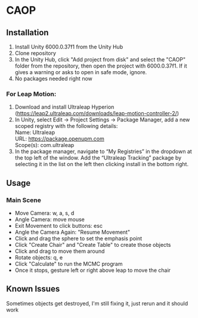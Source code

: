 # CAOP

## Installation

1. Install Unity 6000.0.37f1 from the Unity Hub  
2. Clone repository  
3. In the Unity Hub, click "Add project from disk" and select the "CAOP" folder from the repository, then open the project with 6000.0.37f1. If it gives a warning or asks to open in safe mode, ignore.  
4. No packages needed right now

### For Leap Motion:
1. Download and install Ultraleap Hyperion (https://leap2.ultraleap.com/downloads/leap-motion-controller-2/)  
2. In Unity, select Edit -> Project Settings -> Package Manager, add a new scoped registry with the following details:  
    Name: Ultraleap  
    URL: https://package.openupm.com  
    Scope(s): com.ultraleap
3. In the package manager, navigate to “My Registries” in the dropdown at the top left of the window. Add the “Ultraleap Tracking” package by selecting it in the list on the left then clicking install in the bottom right.

## Usage

### Main Scene
* Move Camera: w, a, s, d
* Angle Camera: move mouse
* Exit Movement to click buttons: esc
* Angle the Camera Again: "Resume Movement"
* Click and drag the sphere to set the emphasis point
* Click "Create Chair" and "Create Table" to create those objects
* Click and drag to move them around
* Rotate objects: q, e
* Click "Calculate" to run the MCMC program
* Once it stops, gesture left or right above leap to move the chair

## Known Issues
Sometimes objects get destroyed, I'm still fixing it, just rerun and it should work
